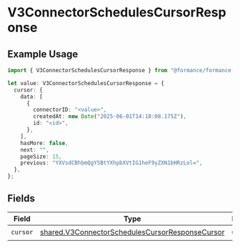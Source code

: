# V3ConnectorSchedulesCursorResponse

## Example Usage

```typescript
import { V3ConnectorSchedulesCursorResponse } from "@formance/formance-sdk/sdk/models/shared";

let value: V3ConnectorSchedulesCursorResponse = {
  cursor: {
    data: [
      {
        connectorID: "<value>",
        createdAt: new Date("2025-06-01T14:18:08.175Z"),
        id: "<id>",
      },
    ],
    hasMore: false,
    next: "",
    pageSize: 15,
    previous: "YXVsdCBhbmQgYSBtYXhpbXVtIG1heF9yZXN1bHRzLol=",
  },
};
```

## Fields

| Field                                                                                                                     | Type                                                                                                                      | Required                                                                                                                  | Description                                                                                                               |
| ------------------------------------------------------------------------------------------------------------------------- | ------------------------------------------------------------------------------------------------------------------------- | ------------------------------------------------------------------------------------------------------------------------- | ------------------------------------------------------------------------------------------------------------------------- |
| `cursor`                                                                                                                  | [shared.V3ConnectorSchedulesCursorResponseCursor](../../../sdk/models/shared/v3connectorschedulescursorresponsecursor.md) | :heavy_check_mark:                                                                                                        | N/A                                                                                                                       |